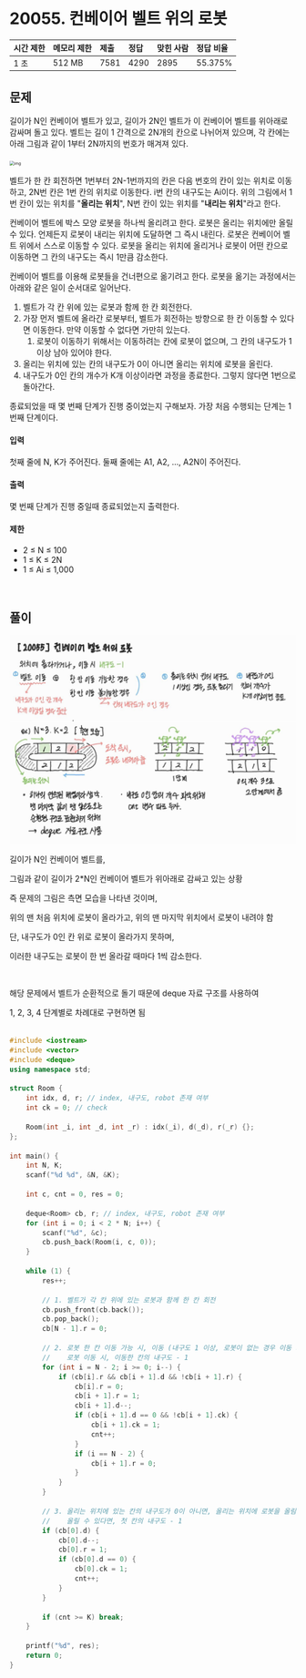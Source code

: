 # 20055. 컨베이어 벨트 위의 로봇

| 시간 제한 | 메모리 제한 | 제출 | 정답 | 맞힌 사람 | 정답 비율 |
| :-------- | :---------- | :--- | :--- | :-------- | :-------- |
| 1 초      | 512 MB      | 7581 | 4290 | 2895      | 55.375%   |

## 문제

길이가 N인 컨베이어 벨트가 있고, 길이가 2N인 벨트가 이 컨베이어 벨트를 위아래로 감싸며 돌고 있다. 벨트는 길이 1 간격으로 2N개의 칸으로 나뉘어져 있으며, 각 칸에는 아래 그림과 같이 1부터 2N까지의 번호가 매겨져 있다.

<img src="https://upload.acmicpc.net/396139ea-9079-4115-9a00-446865434900/-/preview/" alt="img" style="zoom:50%;" />

벨트가 한 칸 회전하면 1번부터 2N-1번까지의 칸은 다음 번호의 칸이 있는 위치로 이동하고, 2N번 칸은 1번 칸의 위치로 이동한다. i번 칸의 내구도는 Ai이다. 위의 그림에서 1번 칸이 있는 위치를 "**올리는 위치**", N번 칸이 있는 위치를 "**내리는 위치**"라고 한다.

컨베이어 벨트에 박스 모양 로봇을 하나씩 올리려고 한다. 로봇은 올리는 위치에만 올릴 수 있다. 언제든지 로봇이 내리는 위치에 도달하면 그 즉시 내린다. 로봇은 컨베이어 벨트 위에서 스스로 이동할 수 있다. 로봇을 올리는 위치에 올리거나 로봇이 어떤 칸으로 이동하면 그 칸의 내구도는 즉시 1만큼 감소한다.

컨베이어 벨트를 이용해 로봇들을 건너편으로 옮기려고 한다. 로봇을 옮기는 과정에서는 아래와 같은 일이 순서대로 일어난다.

1. 벨트가 각 칸 위에 있는 로봇과 함께 한 칸 회전한다.
2. 가장 먼저 벨트에 올라간 로봇부터, 벨트가 회전하는 방향으로 한 칸 이동할 수 있다면 이동한다. 만약 이동할 수 없다면 가만히 있는다.
   1. 로봇이 이동하기 위해서는 이동하려는 칸에 로봇이 없으며, 그 칸의 내구도가 1 이상 남아 있어야 한다.
3. 올리는 위치에 있는 칸의 내구도가 0이 아니면 올리는 위치에 로봇을 올린다.
4. 내구도가 0인 칸의 개수가 K개 이상이라면 과정을 종료한다. 그렇지 않다면 1번으로 돌아간다.

종료되었을 때 몇 번째 단계가 진행 중이었는지 구해보자. 가장 처음 수행되는 단계는 1번째 단계이다.

#### 입력

첫째 줄에 N, K가 주어진다. 둘째 줄에는 A1, A2, ..., A2N이 주어진다.

#### 출력

몇 번째 단계가 진행 중일때 종료되었는지 출력한다.

#### 제한

- 2 ≤ N ≤ 100
- 1 ≤ K ≤ 2N
- 1 ≤ Ai ≤ 1,000

<br>

## 풀이

<img src="../../_img/BOJ_20055_1.jpg" />

<br>

<img src="../../_img/BOJ_20055_2.jpg" />

길이가 N인 컨베이어 벨트를,

그림과 같이 길이가 2\*N인 컨베이어 벨트가 위아래로 감싸고 있는 상황

즉 문제의 그림은 측면 모습을 나타낸 것이며,

위의 맨 처음 위치에 로봇이 올라가고, 위의 맨 마지막 위치에서 로봇이 내려야 함

단, 내구도가 0인 칸 위로 로봇이 올라가지 못하며,

이러한 내구도는 로봇이 한 번 올라갈 때마다 1씩 감소한다.

<br>

해당 문제에서 벨트가 순환적으로 돌기 때문에 deque 자료 구조를 사용하여

1, 2, 3, 4 단계별로 차례대로 구현하면 됨

```c++

#include <iostream>
#include <vector>
#include <deque>
using namespace std;

struct Room {
	int idx, d, r; // index, 내구도, robot 존재 여부
	int ck = 0; // check

	Room(int _i, int _d, int _r) : idx(_i), d(_d), r(_r) {};
};

int main() {
	int N, K;
	scanf("%d %d", &N, &K);

	int c, cnt = 0, res = 0;

	deque<Room> cb, r; // index, 내구도, robot 존재 여부
	for (int i = 0; i < 2 * N; i++) {
		scanf("%d", &c);
		cb.push_back(Room(i, c, 0));
	}

	while (1) {
		res++;

		// 1. 벨트가 각 칸 위에 있는 로봇과 함께 한 칸 회전
		cb.push_front(cb.back());
		cb.pop_back();
		cb[N - 1].r = 0;

		// 2. 로봇 한 칸 이동 가능 시, 이동 (내구도 1 이상, 로봇이 없는 경우 이동 가능)
		//	  로봇 이동 시, 이동한 칸의 내구도 - 1
		for (int i = N - 2; i >= 0; i--) {
			if (cb[i].r && cb[i + 1].d && !cb[i + 1].r) {
				cb[i].r = 0;
				cb[i + 1].r = 1;
				cb[i + 1].d--;
				if (cb[i + 1].d == 0 && !cb[i + 1].ck) {
					cb[i + 1].ck = 1;
					cnt++;
				}
				if (i == N - 2) {
					cb[i + 1].r = 0;
				}
			}
		}

		// 3. 올리는 위치에 있는 칸의 내구도가 0이 아니면, 올리는 위치에 로봇을 올림
		//    올릴 수 있다면, 첫 칸의 내구도 - 1
		if (cb[0].d) {
			cb[0].d--;
			cb[0].r = 1;
			if (cb[0].d == 0) {
				cb[0].ck = 1;
				cnt++;
			}
		}

		if (cnt >= K) break;
	}

	printf("%d", res);
	return 0;
}

```
